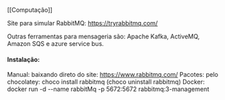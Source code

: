 [[Computação]]

Site para simular RabbitMQ: https://tryrabbitmq.com/

Outras ferramentas para mensageria são: Apache Kafka, ActiveMQ, Amazon SQS e azure service bus.

#### Instalação: 
Manual: baixando direto do site: https://www.rabbitmq.com/
Pacotes: pelo chocolatey: choco install rabbitmq (choco uninstall rabbitmq)
Docker: docker run -d --name rabbitMq -p 5672:5672 rabbitmq:3-management

